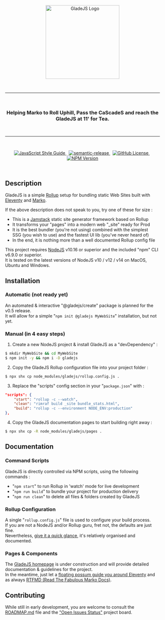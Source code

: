 <br/>

<p align="center">
    <a href="https://gladejs.com" rel="nofollow">
        <img width="240" alt="GladeJS Logo" src="https://raw.githubusercontent.com/gladejs/gladejs/master/pages/logos/gladejs-hsl.svg">
    </a>
</p>

<br/><hr/><br/>

<h3 align="center">Helping Marko to Roll Uphill, Pass the CaScadeS and reach the GladeJS at 11' for Tea.</h3>

<br/><hr/><br/>

<p align="center">
    <a href="https://standardjs.com" rel="nofollow">
        <img alt="JavaScript Style Guide" src="https://img.shields.io/badge/code_style-standard-brightgreen.svg">
    </a>
    &nbsp;
    <a href="https://github.com/semantic-release/semantic-release">
        <img alt="semantic-release" src="https://img.shields.io/badge/%20%20%F0%9F%93%A6%F0%9F%9A%80-semantic--release-e10079.svg">
    </a>
    &nbsp;
    <a href="https://github.com/gladejs/gladejs/blob/master/LICENSE">
        <img alt="GitHub License" src="https://img.shields.io/github/license/gladejs/gladejs">
    </a>
    &nbsp;
    <a href="https://www.npmjs.com/package/gladejs" rel="nofollow">
        <img alt="NPM Version" src="https://img.shields.io/npm/v/gladejs">
    </a>
</p>

<br/>

## Description

GladeJS is a simple [Rollup](https://rollupjs.org) setup for bundling static Web Sites built with [Eleventy](https://www.11ty.dev) and [Marko](https://markojs.com).

If the above description does not speak to you, try one of these for size :

-   This is a [Jamstack](https://jamstack.org) static site generator framework based on Rollup
-   It transforms your "pages" into a modern web "\_site" ready for Prod
-   It is the best bundler (you're not using) combined with the simplest<br/>
    SSG (you wish to use) and the fastest UI lib (you've never heard of)
-   In the end, it is nothing more than a well documented Rollup config file

This project requires [NodeJS](https://nodejs.org) v10.16 or superior and the included "npm" CLI v6.9.0 or superior.<br/>
It is tested on the latest versions of NodeJS v10 / v12 / v14 on MacOS, Ubuntu and Windows.

## Installation

### Automatic (not ready yet)

An automated & interactive "@gladejs/create" package is planned for the v0.5 release.<br/>
It will allow for a simple "`npm init @gladejs MyWebSite`" installation, but not yet.

### Manual (in 4 easy steps)

1. Create a new NodeJS project & install GladeJS as a "devDependency" :

```bash
$ mkdir MyWebSite && cd MyWebSite
$ npm init -y && npm i -D gladejs
```

2. Copy the GladeJS Rollup configuration file into your project folder :

```bash
$ npx shx cp node_modules/gladejs/rollup.config.js .
```

3. Replace the "scripts" config section in your "`package.json`" with :

```json
"scripts": {
    "start": "rollup -c --watch",
    "clean": "rimraf build _site bundle_stats.html",
    "build": "rollup -c --environment NODE_ENV:production"
},
```

4. Copy the GladeJS documentation pages to start building right away :

```bash
$ npx shx cp -R node_modules/gladejs/pages .
```

## Documentation

### Command Scripts

GladeJS is directly controlled via NPM scripts, using the following commands :

-   "`npm start`" to run Rollup in 'watch' mode for live development
-   "`npm run build`" to bundle your project for production delivery
-   "`npm run clean`" to delete all files & folders created by GladeJS

### Rollup Configuration

A single "`rollup.config.js`" file is used to configure your build process.<br/>
If you are not a NodeJS and/or Rollup guru, fret not, the defaults are just fine.<br/>
Nevertheless, [give it a quick glance](./rollup.config.js), it's relatively organised and documented.

### Pages & Components

The [GladeJS homepage](https://gladejs.com) is under construction and will provide detailed documentation & guidelines for the project.<br/>
In the meantime, just let a [floating possum guide you around Eleventy](https://www.11ty.dev/docs/) and as always [RTFMD (Read The Fabulous Marko Docs)](https://markojs.com/docs/getting-started/).

## Contributing

While still in early development, you are welcome to consult the [ROADMAP.md](./ROADMAP.md) file and the ["Open Issues Status"](https://github.com/gladejs/gladejs/projects/1) project board.
